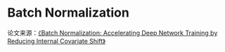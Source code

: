 # Batch Normalization

论文来源：[《Batch Normalization: Accelerating Deep Network Training by Reducing Internal Covariate Shift》](http://arxiv.org/pdf/1502.03167.pdf)

